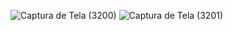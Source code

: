 ![Captura de Tela (3200)](https://user-images.githubusercontent.com/101275346/222282362-0a0db926-7384-4712-b601-41448aaded35.png)
![Captura de Tela (3201)](https://user-images.githubusercontent.com/101275346/222282465-e4c78257-15ba-414d-90c1-5dcfdaf5930c.png)
